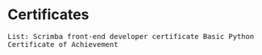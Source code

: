 # Certificates
<samp>
  List:
  Scrimba front-end developer certificate
  Basic Python Certificate of Achievement
</samp>

